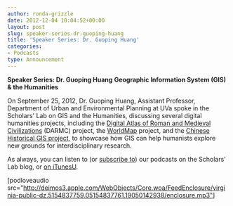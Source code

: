 ```yaml
---
author: ronda-grizzle
date: 2012-12-04 10:04:52+00:00
layout: post
slug: speaker-series-dr-guoping-huang
title: 'Speaker Series: Dr. Guoping Huang'
categories:
- Podcasts
type: Announcement
---
```


**Speaker Series: Dr. Guoping Huang**
**Geographic Information System (GIS) & the Humanities**

On September 25, 2012, Dr. Guoping Huang, Assistant Professor, Department of Urban and Environmental Planning at UVa spoke in the Scholars' Lab on GIS and the Humanities, discussing several digital humanities projects, including the [Digital Atlas of Roman and Medieval Civilizations](http://darmc.harvard.edu/icb/icb.do) (DARMC) project, the [WorldMap](http://worldmap.harvard.edu/) project, and the [Chinese Historical GIS project](http://www.fas.harvard.edu/~chgis/), to showcase how GIS can help humanists explore new grounds for interdisciplinary research.

As always, you can listen to (or [subscribe to](http://www.scholarslab.org/category/podcasts/)) our podcasts on the Scholars' Lab blog, or [on iTunesU](http://itunes.apple.com/us/itunes-u/scholars-lab-speaker-series/id401906619).

[podloveaudio src="http://deimos3.apple.com/WebObjects/Core.woa/FeedEnclosure/virginia-public-dz.5154837759.05154837761.19050142938/enclosure.mp3"]
